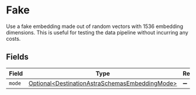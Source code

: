 # Fake

Use a fake embedding made out of random vectors with 1536 embedding dimensions. This is useful for testing the data pipeline without incurring any costs.


## Fields

| Field                                                                                                          | Type                                                                                                           | Required                                                                                                       | Description                                                                                                    |
| -------------------------------------------------------------------------------------------------------------- | -------------------------------------------------------------------------------------------------------------- | -------------------------------------------------------------------------------------------------------------- | -------------------------------------------------------------------------------------------------------------- |
| `mode`                                                                                                         | [Optional\<DestinationAstraSchemasEmbeddingMode>](../../models/shared/DestinationAstraSchemasEmbeddingMode.md) | :heavy_minus_sign:                                                                                             | N/A                                                                                                            |